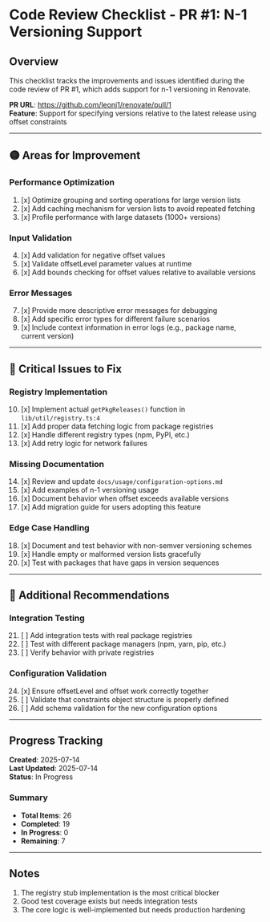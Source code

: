 # Code Review Checklist - PR #1: N-1 Versioning Support

## Overview

This checklist tracks the improvements and issues identified during the code review of PR #1, which adds support for n-1 versioning in Renovate.

**PR URL**: https://github.com/leonj1/renovate/pull/1  
**Feature**: Support for specifying versions relative to the latest release using offset constraints

---

## 🟡 Areas for Improvement

### Performance Optimization

1. [x] Optimize grouping and sorting operations for large version lists
2. [x] Add caching mechanism for version lists to avoid repeated fetching
3. [x] Profile performance with large datasets (1000+ versions)

### Input Validation

4. [x] Add validation for negative offset values
5. [x] Validate offsetLevel parameter values at runtime
6. [x] Add bounds checking for offset values relative to available versions

### Error Messages

7. [x] Provide more descriptive error messages for debugging
8. [x] Add specific error types for different failure scenarios
9. [x] Include context information in error logs (e.g., package name, current version)

---

## 🔴 Critical Issues to Fix

### Registry Implementation

10. [x] Implement actual `getPkgReleases()` function in `lib/util/registry.ts:4`
11. [x] Add proper data fetching logic from package registries
12. [x] Handle different registry types (npm, PyPI, etc.)
13. [x] Add retry logic for network failures

### Missing Documentation

14. [x] Review and update `docs/usage/configuration-options.md`
15. [x] Add examples of n-1 versioning usage
16. [x] Document behavior when offset exceeds available versions
17. [x] Add migration guide for users adopting this feature

### Edge Case Handling

18. [x] Document and test behavior with non-semver versioning schemes
19. [x] Handle empty or malformed version lists gracefully
20. [x] Test with packages that have gaps in version sequences

---

## 📝 Additional Recommendations

### Integration Testing

21. [ ] Add integration tests with real package registries
22. [ ] Test with different package managers (npm, yarn, pip, etc.)
23. [ ] Verify behavior with private registries

### Configuration Validation

24. [x] Ensure offsetLevel and offset work correctly together
25. [ ] Validate that constraints object structure is properly defined
26. [ ] Add schema validation for the new configuration options

---

## Progress Tracking

**Created**: 2025-07-14  
**Last Updated**: 2025-07-14  
**Status**: In Progress

### Summary

- **Total Items**: 26
- **Completed**: 19
- **In Progress**: 0
- **Remaining**: 7

---

## Notes

1. The registry stub implementation is the most critical blocker
2. Good test coverage exists but needs integration tests
3. The core logic is well-implemented but needs production hardening
